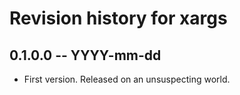 # Revision history for xargs

## 0.1.0.0 -- YYYY-mm-dd

* First version. Released on an unsuspecting world.
